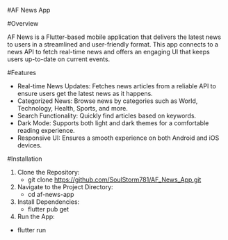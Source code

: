 #AF News App

#Overview

AF News is a Flutter-based mobile application that delivers the latest news to users in a streamlined and user-friendly format. This app connects to a news API to fetch real-time news and offers an engaging UI that keeps users up-to-date on current events.

#Features
 - Real-time News Updates: Fetches news articles from a reliable API to ensure users get the latest news as it happens.
 - Categorized News: Browse news by categories such as World, Technology, Health, Sports, and more.
 - Search Functionality: Quickly find articles based on keywords.
 - Dark Mode: Supports both light and dark themes for a comfortable reading experience.
 - Responsive UI: Ensures a smooth experience on both Android and iOS devices.


#Installation
1. Clone the Repository:
   - git clone  https://github.com/SoulStorm781/AF_News_App.git
2. Navigate to the Project Directory:
   - cd af-news-app
3. Install Dependencies:
   - flutter pub get
4. Run the App:
  - flutter run
